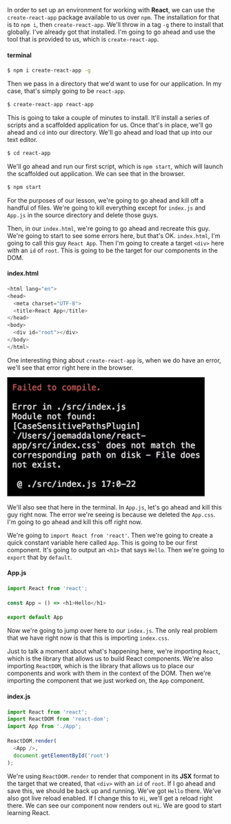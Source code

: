 In order to set up an environment for working with **React**, we can use the `create-react-app` package available to us over `npm`. The installation for that is to `npm i`, then `create-react-app`. We'll throw in a tag `-g` there to install that globally. I've already got that installed. I'm going to go ahead and use the tool that is provided to us, which is `create-react-app`.
#### terminal
``` bash
$ npm i create-react-app -g
```
Then we pass in a directory that we'd want to use for our application. In my case, that's simply going to be `react-app`. 

``` bash
$ create-react-app react-app
```
This is going to take a couple of minutes to install. It'll install a series of scripts and a scaffolded application for us. Once that's in place, we'll go ahead and `cd` into our directory. We'll go ahead and load that up into our text editor.

``` bash
$ cd react-app
```
We'll go ahead and run our first script, which is `npm start`, which will launch the scaffolded out application. We can see that in the browser. 

``` bash
$ npm start
```
For the purposes of our lesson, we're going to go ahead and kill off a handful of files. We're going to kill everything except for `index.js` and `App.js` in the source directory and delete those guys.

Then, in our `index.html`, we're going to go ahead and recreate this guy. We're going to start to see some errors here, but that's OK. `index.html`, I'm going to call this guy `React App`. Then I'm going to create a target `<div>` here with an `id` of `root`. This is going to be the target for our components in the DOM.
#### index.html
``` javascript
<html lang="en">
<head>
  <meta charset="UTF-8">
  <title>React App</title>
</head>
<body>
  <div id="root"></div>
</body>
</html>
```
One interesting thing about `create-react-app` is, when we do have an error, we'll see that error right here in the browser. 

![Error in Brower](../images/react-react-fundamentals-development-environment-setup-error-msg.png)

We'll also see that here in the terminal. In `App.js`, let's go ahead and kill this guy right now. The error we're seeing is because we deleted the `App.css`. I'm going to go ahead and kill this off right now.

We're going to `import React from 'react'`. Then we're going to create a quick constant variable here called `App`. This is going to be our first component. It's going to output an `<h1>` that says `Hello`. Then we're going to `export` that by `default`. 
#### App.js
``` javascript
import React from 'react';

const App = () => <h1>Hello</h1>

export default App
```
Now we're going to jump over here to our `index.js`. The only real problem that we have right now is that this is importing `index.css`.

Just to talk a moment about what's happening here, we're importing `React`, which is the library that allows us to build React components. We're also importing `ReactDOM`, which is the library that allows us to place our components and work with them in the context of the DOM. Then we're importing the component that we just worked on, the `App` component.
#### index.js
``` javascript
import React from 'react';
import ReactDOM from 'react-dom';
import App from './App';

ReactDOM.render(
  <App />,
  document.getElementById('root')
);
```
We're using `ReactDOM.render` to render that component in its **JSX** format to the target that we created, that `<div>` with an `id` of `root`. If I go ahead and save this, we should be back up and running. We've got `Hello` there. We've also got live reload enabled. If I change this to `Hi`, we'll get a reload right there. We can see our component now renders out `Hi`. We are good to start learning React.